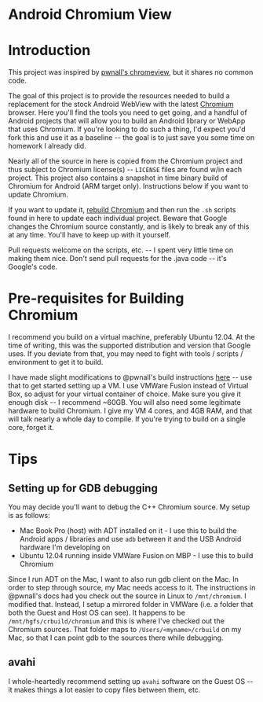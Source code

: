 Android Chromium View
=====================

# Introduction

This project was inspired by [pwnall's chromeview](https://github.com/pwnall/chromeview), but it shares no common code.

The goal of this project is to provide the resources needed to build a replacement for the stock Android WebView with the latest [Chromium](http://www.chromium.org/Home) browser.  Here you'll find the tools you need to get going, and a handful of Android projects that will allow you to build an Android library or WebApp that uses Chromium.  If you're looking to do such a thing, I'd expect you'd fork this and use it as a baseline -- the goal is to just save you some time on homework I already did.

Nearly all of the source in here is copied from the Chromium project and thus subject to Chromium license(s) -- `LICENSE` files are found w/in each project.  This project also contains a snapshot in time binary build of Chromium for Android (ARM target only).  Instructions below if you want to update Chromium.

If you want to update it, [rebuild Chromium](https://github.com/davisford/chromeview/blob/master/crbuild/vm-build.md) and then run the `.sh` scripts found in here to update each individual project.  Beware that Google changes the Chromium source constantly, and is likely to break any of this at any time.  You'll have to keep up with it yourself.  

Pull requests welcome on the scripts, etc. -- I spent very little time on making them nice.  Don't send pull requests for the .java code -- it's Google's code.

# Pre-requisites for Building Chromium

I recommend you build on a virtual machine, preferably Ubuntu 12.04.  At the time of writing, this was the supported distribution and version that Google uses.  If you deviate from that, you may need to fight with tools / scripts / environment to get it to build. 

I have made slight modifications to @pwnall's build instructions  [here](https://github.com/davisford/chromeview/blob/master/crbuild/vm-build.md) -- use that to get started setting up a VM.  I use VMWare Fusion instead of Virtual Box, so adjust for your virtual container of choice.  Make sure you give it enough disk -- I recommend ~60GB.  You will also need some legitimate hardware to build Chromium.  I give my VM 4 cores, and 4GB RAM, and that will talk nearly a whole day to compile.  If you're trying to build on a single core, forget it.

# Tips

## Setting up for GDB debugging
You may decide you'll want to debug the C++ Chromium source.  My setup is as follows:

* Mac Book Pro (host) with ADT installed on it - I use this to build the Android apps / libraries and use `adb` between it and the USB Android hardware I'm developing on
* Ubuntu 12.04 running inside VMWare Fusion on MBP - I use this to build Chromium

Since I run ADT on the Mac, I want to also run gdb client on the Mac.  In order to step through source, my Mac needs access to it.  The instructions in @pwnall's docs had you check out the source in Linux to `/mnt/chromium`.  I modified that.  Instead, I setup a mirrored folder in VMWare (i.e. a folder that both the Guest and Host OS can see).  It happens to be `/mnt/hgfs/crbuild/chromium` and this is where I've checked out the Chromium sources.  That folder maps to `/Users/<myname>/crbuild` on my Mac, so that I can point gdb to the sources there while debugging.

## avahi

I whole-heartedly recommend setting up `avahi` software on the Guest OS -- it makes things a lot easier to copy files between them, etc.
